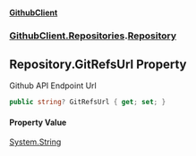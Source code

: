 #### [GithubClient](index 'index')
### [GithubClient.Repositories](GithubClient.Repositories 'GithubClient.Repositories').[Repository](GithubClient.Repositories.Repository 'GithubClient.Repositories.Repository')

## Repository.GitRefsUrl Property

Github API Endpoint Url

```csharp
public string? GitRefsUrl { get; set; }
```

#### Property Value
[System.String](https://docs.microsoft.com/en-us/dotnet/api/System.String 'System.String')